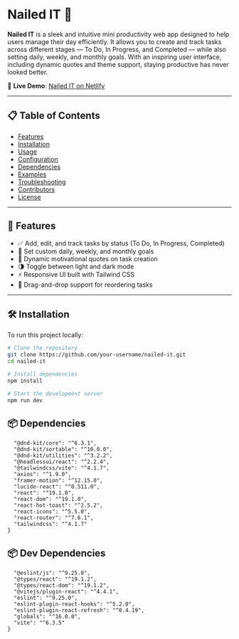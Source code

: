 # Nailed IT 🎯

**Nailed IT** is a sleek and intuitive mini productivity web app designed to help users manage their day efficiently. It allows you to create and track tasks across different stages — To Do, In Progress, and Completed — while also setting daily, weekly, and monthly goals. With an inspiring user interface, including dynamic quotes and theme support, staying productive has never looked better.

🔗 **Live Demo**: [Nailed IT on Netlify](https://cute-lolly-4994dd.netlify.app/)

---

## 📋 Table of Contents

- [Features](#features)
- [Installation](#installation)
- [Usage](#usage)
- [Configuration](#configuration)
- [Dependencies](#dependencies)
- [Examples](#examples)
- [Troubleshooting](#troubleshooting)
- [Contributors](#contributors)
- [License](#license)

---

## 🚀 Features

- ✅ Add, edit, and track tasks by status (To Do, In Progress, Completed)
- 🎯 Set custom daily, weekly, and monthly goals
- 💬 Dynamic motivational quotes on task creation
- 🌗 Toggle between light and dark mode
- ⚡ Responsive UI built with Tailwind CSS
- 🔁 Drag-and-drop support for reordering tasks

---

## 🛠 Installation

To run this project locally:

```bash
# Clone the repository
git clone https://github.com/your-username/nailed-it.git
cd nailed-it

# Install dependencies
npm install

# Start the development server
npm run dev
```
## 📦 Dependencies
```{
  "@dnd-kit/core": "^6.3.1",
  "@dnd-kit/sortable": "^10.0.0",
  "@dnd-kit/utilities": "^3.2.2",
  "@headlessui/react": "^2.2.4",
  "@tailwindcss/vite": "^4.1.7",
  "axios": "^1.9.0",
  "framer-motion": "^12.15.0",
  "lucide-react": "^0.511.0",
  "react": "^19.1.0",
  "react-dom": "^19.1.0",
  "react-hot-toast": "^2.5.2",
  "react-icons": "^5.5.0",
  "react-router": "^7.6.1",
  "tailwindcss": "^4.1.7"
}
```
## 📦 Dev Dependencies
```{
  "@eslint/js": "^9.25.0",
  "@types/react": "^19.1.2",
  "@types/react-dom": "^19.1.2",
  "@vitejs/plugin-react": "^4.4.1",
  "eslint": "^9.25.0",
  "eslint-plugin-react-hooks": "^5.2.0",
  "eslint-plugin-react-refresh": "^0.4.19",
  "globals": "^16.0.0",
  "vite": "^6.3.5"
}
```

